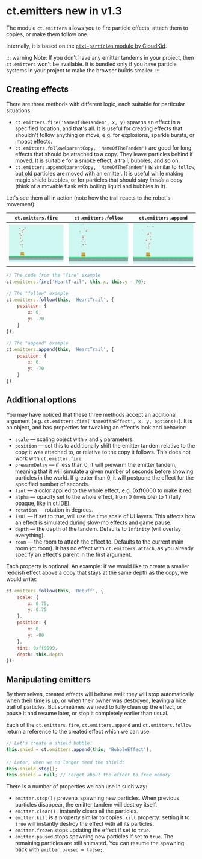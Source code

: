 # ct.emitters <badge>new in v1.3</badge>

The module `ct.emitters` allows you to fire particle effects, attach them to copies, or make them follow one.

Internally, it is based on the [`pixi-particles` module by CloudKid](https://github.com/pixijs/pixi-particles).

::: warning Note:
If you don't have any emitter tandems in your project, then `ct.emitters` won't be available. It is bundled only if you have particle systems in your project to make the browser builds smaller.
:::

## Creating effects

There are three methods with different logic, each suitable for particular situations:

* `ct.emitters.fire('NameOfTheTandem', x, y)` spawns an effect in a specified location, and that's all. It is useful for creating effects that shouldn't follow anything or move, e.g. for explosions, sparkle bursts, or impact effects.
* `ct.emitters.follow(parentCopy, 'NameOfTheTandem')` are good for long effects that should be attached to a copy. They leave particles behind if moved. It is suitable for a smoke effect, a trail, bubbles, and so on.
* `ct.emitters.append(parentCopy, 'NameOfTheTandem')` is similar to `follow`, but old particles are moved with an emitter. It is useful while making magic shield bubbles, or for particles that should stay *inside* a copy (think of a movable flask with boiling liquid and bubbles in it).

Let's see them all in action (note how the trail reacts to the robot's movement):

`ct.emitters.fire` | `ct.emitters.follow` | `ct.emitters.append`
-|-|-
![](./images/emittersFire.gif) | ![](./images/emittersFollow.gif) | ![](./images/emittersAppend.gif)

```js
// The code from the "fire" example
ct.emitters.fire('HeartTrail', this.x, this.y - 70);
```

```js
// The "follow" example
ct.emitters.follow(this, 'HeartTrail', {
    position: {
        x: 0,
        y: -70
    }
});
```

```js
// The "append" example
ct.emitters.append(this, 'HeartTrail', {
    position: {
        x: 0,
        y: -70
    }
});
```

## Additional options

You may have noticed that these three methods accept an additional argument (e.g. `ct.emitters.fire('NameOfAnEffect', x, y, options);`). It is an object, and has properties for tweaking an effect's look and behavior:

* `scale` — scaling object with `x` and `y` parameters.
* `position` — set this to additionally shift the emitter tandem relative to the copy it was attached to, or relative to the copy it follows. This does not work with `ct.emitter.fire`.
* `prewarmDelay` — if less than 0, it will prewarm the emitter tandem, meaning that it will simulate a given number of seconds before showing particles in the world. If greater than 0, it will postpone the effect for the specified number of seconds.
* `tint` — a color applied to the whole effect, e.g. 0xff0000 to make it red.
* `alpha` — opacity set to the whole effect, from 0 (invisible) to 1 (fully opaque, like in ct.IDE).
* `rotation` — rotation in degrees.
* `isUi` — if set to true, will use the time scale of UI layers. This affects how an effect is simulated during slow-mo effects and game pause.
* `depth` — the depth of the tandem. Defaults to `Infinity` (will overlay everything).
* `room` — the room to attach the effect to. Defaults to the current main room (ct.room). It has no effect with `ct.emitters.attach`, as you already specify an effect's parent in the first argument.

Each property is optional. An example: if we would like to create a smaller reddish effect above a copy that stays at the same depth as the copy, we would write:

```js
ct.emitters.follow(this, 'Debuff', {
    scale: {
        x: 0.75,
        y: 0.75
    },
    position: {
        x: 0,
        y: -80
    },
    tint: 0xff9999,
    depth: this.depth
});
```

## Manipulating emitters

By themselves, created effects will behave well: they will stop automatically when their time is up, or when their owner was destroyed, leaving a nice trail of particles. But sometimes we need to fully clean up the effect, or pause it and resume later, or stop it completely earlier than usual.

Each of the `ct.emitters.fire`, `ct.emitters.append` and `ct.emitters.follow` return a reference to the created effect which we can use:

```js
// Let's create a shield bubble!
this.shied = ct.emitters.append(this, 'BubbleEffect');

// Later, when we no longer need the shield:
this.shield.stop();
this.shield = null; // Forget about the effect to free memory
```

There is a number of properties we can use in such way:

* `emitter.stop();` prevents spawning new particles. When previous particles disappear, the emitter tandem will destroy itself.
* `emitter.clear();` instantly clears all the particles.
* `emitter.kill` is a property similar to copies' `kill` property: setting it to `true` will instantly destroy the effect with all its particles.
* `emitter.frozen` stops updating the effect if set to `true`.
* `emitter.paused` stops spawning new particles if set to `true`. The remaining particles are still animated. You can resume the spawning back with `emitter.paused = false;`.